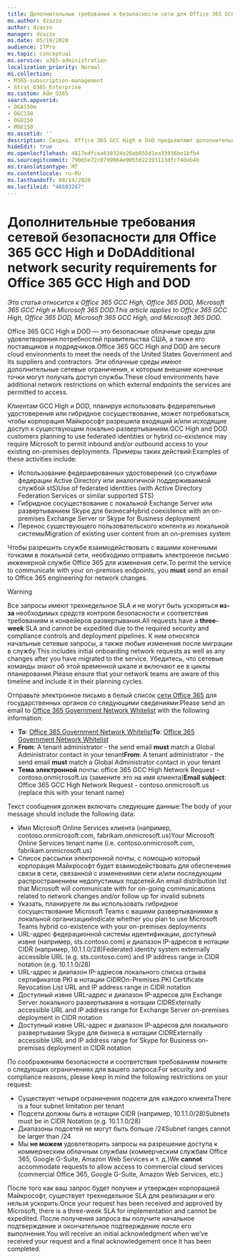 ```yaml
---
title: Дополнительные требования к безопасности сети для Office 365 GCC High и DoD
ms.author: dzazzo
author: dzazzo
manager: dzazzo
ms.date: 05/19/2020
audience: ITPro
ms.topic: conceptual
ms.service: o365-administration
localization_priority: Normal
ms.collection:
- M365-subscription-management
- Strat_O365_Enterprise
ms.custom: Adm_O365
search.appverid:
- OGA150m
- OGC150
- OGD150
- MOE150
ms.assetid: ''
description: Сводка. Office 365 GCC High и DoD предъявляют дополнительные требования к безопасности сети
hideEdit: true
ms.openlocfilehash: 4817edfcea638324e26eb855d1ea33936be1bfb4
ms.sourcegitcommit: 79065e72c0799064e9055022393113dfcf40eb4b
ms.translationtype: MT
ms.contentlocale: ru-RU
ms.lasthandoff: 08/14/2020
ms.locfileid: "46693247"
---
```

# <a name="additional-network-security-requirements-for-office-365-gcc-high-and-dod"></a><span data-ttu-id="e1283-103">Дополнительные требования сетевой безопасности для Office 365 GCC High и DoD</span><span class="sxs-lookup"><span data-stu-id="e1283-103">Additional network security requirements for Office 365 GCC High and DOD</span></span>

<span data-ttu-id="e1283-104">*Эта статья относится к Office 365 GCC High, Office 365 DOD, Microsoft 365 GCC High и Microsoft 365 DOD.*</span><span class="sxs-lookup"><span data-stu-id="e1283-104">*This article applies to Office 365 GCC High, Office 365 DOD, Microsoft 365 GCC High, and Microsoft 365 DOD.*</span></span>

<span data-ttu-id="e1283-105">Office 365 GCC High и DOD — это безопасные облачные среды для удовлетворения потребностей правительства США, а также его поставщиков и подрядчиков.</span><span class="sxs-lookup"><span data-stu-id="e1283-105">Office 365 GCC High and DOD are secure cloud environments to meet the needs of the United States Government and its suppliers and contractors.</span></span>  <span data-ttu-id="e1283-106">Эти облачные среды имеют дополнительные сетевые ограничения, к которым внешние конечные точки могут получать доступ службы.</span><span class="sxs-lookup"><span data-stu-id="e1283-106">These cloud environments have additional network restrictions on which external endpoints the services are permitted to access.</span></span>

<span data-ttu-id="e1283-107">Клиентам GCC High и DOD, планируя использовать федерательные удостоверения или гибридное сосуществование, может потребоваться, чтобы корпорация Майкрософт разрешила входящий и/или исходящие доступ к существующим локально развертываниям.</span><span class="sxs-lookup"><span data-stu-id="e1283-107">GCC High and DOD customers planning to use federated identities or hybrid co-existence may require Microsoft to permit inbound and/or outbound access to your existing on-premises deployments.</span></span>  <span data-ttu-id="e1283-108">Примеры таких действий:</span><span class="sxs-lookup"><span data-stu-id="e1283-108">Examples of these activities include:</span></span>

* <span data-ttu-id="e1283-109">Использование федераированных удостоверений (со службами федерации Active Directory или аналогичной поддерживаемой службой stS)</span><span class="sxs-lookup"><span data-stu-id="e1283-109">Use of federated identities (with Active Directory Federation Services or similar supported STS)</span></span>
* <span data-ttu-id="e1283-110">Гибридное сосуществование с локальной Exchange Server или развертыванием Skype для бизнеса</span><span class="sxs-lookup"><span data-stu-id="e1283-110">Hybrid coexistence with an on-premises Exchange Server or Skype for Business deployment</span></span>
* <span data-ttu-id="e1283-111">Перенос существующего пользовательского контента из локальной системы</span><span class="sxs-lookup"><span data-stu-id="e1283-111">Migration of existing user content from an on-premises system</span></span>

<span data-ttu-id="e1283-112">Чтобы разрешить службе взаимодействовать с вашими конечными  точками в локальной сети, необходимо отправить электронное письмо инженерной службе Office 365 для изменения сети.</span><span class="sxs-lookup"><span data-stu-id="e1283-112">To permit the service to communicate with your on-premises endpoints, you **must** send an email to Office 365 engineering for network changes.</span></span>

> [!WARNING]
> <span data-ttu-id="e1283-113">Все запросы имеют трехнедельное SLA и не могут быть ускоряться **из-за** необходимых средств контроля безопасности и соответствия требованиям и конвейеров развертывания.</span><span class="sxs-lookup"><span data-stu-id="e1283-113">All requests have a **three-week** SLA and cannot be expedited due to the required security and compliance controls and deployment pipelines.</span></span>  <span data-ttu-id="e1283-114">К ним относятся начальные сетевые запросы, а также любые изменения после миграции в службу.</span><span class="sxs-lookup"><span data-stu-id="e1283-114">This includes initial onboarding network requests as well as any changes after you have migrated to the service.</span></span>  <span data-ttu-id="e1283-115">Убедитесь, что сетевые команды знают об этой временной шкале и включают ее в циклы планирования.</span><span class="sxs-lookup"><span data-stu-id="e1283-115">Please ensure that your network teams are aware of this timeline and include it in their planning cycles.</span></span>

<span data-ttu-id="e1283-116">Отправьте электронное письмо в белый список [сети Office 365](mailto:o365gwlt@microsoft.com) для государственных органов со следующими сведениями:</span><span class="sxs-lookup"><span data-stu-id="e1283-116">Please send an email to [Office 365 Government Network Whitelist](mailto:o365gwlt@microsoft.com) with the following information:</span></span>

* <span data-ttu-id="e1283-117">**To**: [Office 365 Government Network Whitelist](mailto:o365gwlt@microsoft.com)</span><span class="sxs-lookup"><span data-stu-id="e1283-117">**To**: [Office 365 Government Network Whitelist](mailto:o365gwlt@microsoft.com)</span></span>
* <span data-ttu-id="e1283-118">**From**: A tenant administrator - the send email **must** match a Global Administrator contact in your tenant</span><span class="sxs-lookup"><span data-stu-id="e1283-118">**From**: A tenant administrator - the send email **must** match a Global Administrator contact in your tenant</span></span>
* <span data-ttu-id="e1283-119">**Тема электронной** почты: office 365 GCC High Network Request - contoso.onmicrosoft.us (замените это на имя клиента)</span><span class="sxs-lookup"><span data-stu-id="e1283-119">**Email subject**: Office 365 GCC High Network Request - contoso.onmicrosoft.us (replace this with your tenant name)</span></span>

<span data-ttu-id="e1283-120">Текст сообщения должен включать следующие данные:</span><span class="sxs-lookup"><span data-stu-id="e1283-120">The body of your message should include the following data:</span></span>

* <span data-ttu-id="e1283-121">Имя Microsoft Online Services клиента (например, contoso.onmicrosoft.com, fabrikam.onmicrosoft.us)</span><span class="sxs-lookup"><span data-stu-id="e1283-121">Your Microsoft Online Services tenant name (i.e. contoso.onmicrosoft.com, fabrikam.onmicrosoft.us)</span></span>
* <span data-ttu-id="e1283-122">Список рассылки электронной почты, с помощью который корпорация Майкрософт будет взаимодействовать для обеспечения связи в сети, связанной с изменениями сети и/или последующим распространением недопустимых подсетей.</span><span class="sxs-lookup"><span data-stu-id="e1283-122">An email distribution list that Microsoft will communicate with for on-going communications related to network changes and/or follow up for invalid subnets</span></span>
* <span data-ttu-id="e1283-123">Указать, планируете ли вы использовать гибридное сосуществование Microsoft Teams с вашими развертываниями в локальной организации</span><span class="sxs-lookup"><span data-stu-id="e1283-123">Indicate whether you plan to use Microsoft Teams hybrid co-existence with your on-premises deployments</span></span>
* <span data-ttu-id="e1283-124">URL-адрес федерационной системы идентификации, доступный извне (например, sts.contoso.com) и диапазон IP-адресов в нотации CIDR (например, 10.1.1.0/28)</span><span class="sxs-lookup"><span data-stu-id="e1283-124">Federated identity system externally accessible URL (e.g. sts.contoso.com) and IP address range in CIDR notation (e.g. 10.1.1.0/28)</span></span>
* <span data-ttu-id="e1283-125">URL-адрес и диапазон IP-адресов локального списка отзыва сертификатов PKI в нотации CIDR</span><span class="sxs-lookup"><span data-stu-id="e1283-125">On-Premises PKI Certificate Revocation List URL and IP address range in CIDR notation</span></span>
* <span data-ttu-id="e1283-126">Доступный извне URL-адрес и диапазон IP-адресов для Exchange Server локального развертывания в нотации CIDR</span><span class="sxs-lookup"><span data-stu-id="e1283-126">Externally accessible URL and IP address range for Exchange Server on-premises deployment in CIDR notation</span></span>
* <span data-ttu-id="e1283-127">Доступный извне URL-адрес и диапазон IP-адресов для локального развертывания Skype для бизнеса в нотации CIDR</span><span class="sxs-lookup"><span data-stu-id="e1283-127">Externally accessible URL and IP address range for Skype for Business on-premises deployment in CIDR notation</span></span>

<span data-ttu-id="e1283-128">По соображениям безопасности и соответствия требованиям помните о следующих ограничениях для вашего запроса:</span><span class="sxs-lookup"><span data-stu-id="e1283-128">For security and compliance reasons, please keep in mind the following restrictions on your request:</span></span>

* <span data-ttu-id="e1283-129">Существует четыре ограничения подсети для каждого клиента</span><span class="sxs-lookup"><span data-stu-id="e1283-129">There is a four subnet limitation per tenant</span></span>
* <span data-ttu-id="e1283-130">Подсети должны быть в нотации CIDR (например, 10.1.1.0/28)</span><span class="sxs-lookup"><span data-stu-id="e1283-130">Subnets must be in CIDR Notation (e.g. 10.1.1.0/28)</span></span>
* <span data-ttu-id="e1283-131">Диапазоны подсетей не могут быть больше /24</span><span class="sxs-lookup"><span data-stu-id="e1283-131">Subnet ranges cannot be larger than /24</span></span>
* <span data-ttu-id="e1283-132">Мы **не можем** удовлетворить запросы на разрешение доступа к коммерческим облачным службам (коммерческим службам Office 365, Google G-Suite, Amazon Web Services и т. д.)</span><span class="sxs-lookup"><span data-stu-id="e1283-132">We **cannot** accommodate requests to allow access to commercial cloud services (commercial Office 365, Google G-Suite, Amazon Web Services, etc.)</span></span>

<span data-ttu-id="e1283-133">После того как ваш запрос будет получен и утвержден корпорацией Майкрософт, существует трехнедельное SLA для реализации и его нельзя ускорить.</span><span class="sxs-lookup"><span data-stu-id="e1283-133">Once your request has been received and approved by Microsoft, there is a three-week SLA for implementation and cannot be expedited.</span></span>  <span data-ttu-id="e1283-134">После получения запроса вы получите начальное подтверждение и окончательное подтверждение после его выполнения.</span><span class="sxs-lookup"><span data-stu-id="e1283-134">You will receive an initial acknowledgment when we’ve received your request and a final acknowledgement once it has been completed.</span></span>
